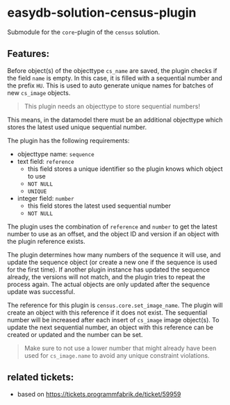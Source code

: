 # easydb-solution-census-plugin

Submodule for the `core`-plugin of the `census` solution.

## Features:

Before object(s) of the objecttype `cs_name` are saved, the plugin checks if the field `name` is empty. In this case, it is filled with a sequential number and the prefix `HU`. This is used to auto generate unique names for batches of new `cs_image` objects.

> This plugin needs an objecttype to store sequential numbers!

This means, in the datamodel there must be an additional objecttype which stores the latest used unique sequential number.

The plugin has the following requirements:

* objecttype name: `sequence`
* text field: `reference`
    * this field stores a unique identifier so the plugin knows which object to use
    * `NOT NULL`
    * `UNIQUE`
* integer field: `number`
    * this field stores the latest used sequential number
    * `NOT NULL`


The plugin uses the combination of `reference` and `number` to get the latest number to use as an offset, and the object ID and version if an object with the plugin reference exists.

The plugin determines how many numbers of the sequence it will use, and update the sequence object (or create a new one if the sequence is used for the first time). If another plugin instance has updated the sequence already, the versions will not match, and the plugin tries to repeat the process again. The actual objects are only updated after the sequence update was successful.


The reference for this plugin is `census.core.set_image_name`. The plugin will create an object with this reference if it does not exist. The sequential number will be increased after each insert of `cs_image` image object(s). To update the next sequential number, an object with this reference can be created or updated and the number can be set.

> Make sure to not use a lower number that might already have been used for `cs_image.name` to avoid any unique constraint violations.

## related tickets:

- based on https://tickets.programmfabrik.de/ticket/59959
